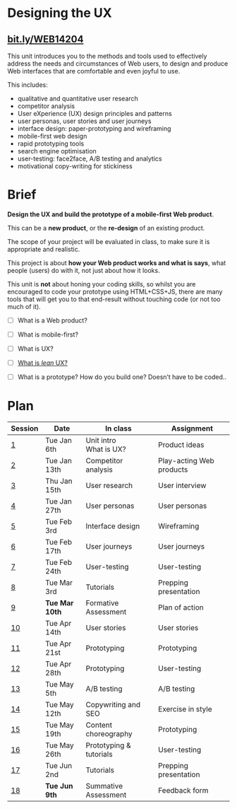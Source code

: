 # Designing the UX

## [bit.ly/WEB14204](http://bit.ly/WEB14204)

This unit introduces you to the methods and tools used to effectively address the needs and circumstances of Web users, to design and produce Web interfaces that are comfortable and even joyful to use.

This includes:

* qualitative and quantitative user research 
* competitor analysis
* User eXperience (UX) design principles and patterns
* user personas, user stories and user journeys
* interface design: paper-prototyping and wireframing
* mobile-first web design
* rapid prototyping tools
* search engine optimisation
* user-testing: face2face, A/B testing and analytics
* motivational copy-writing for stickiness

# Brief

**Design the UX and build the prototype of a mobile-first Web product**.

This can be a **new product**, or the **re-design** of an existing product. 

The scope of your project will be evaluated in class, to make sure it is appropriate and realistic.

This project is about **how your Web product works and what is says**, what people (users) do with it, not just about how it looks. 

This unit is **not** about honing your coding skills, so whilst you are encouraged to code your prototype using HTML+CSS+JS, there are many tools that will get you to that end-result without touching code (or not too much of it).

- [ ] What is a Web product?
- [ ] What is mobile-first?
- [ ] What is UX?
- [ ] [What is *lean* UX?](http://ux.stackexchange.com/questions/38845/what-is-lean-ux-and-where-can-i-learn-more-about-it)
- [ ] What is a prototype? How do you build one? Doesn’t have to be coded.. 


# Plan

Session	| Date			| In class				| Assignment
-------	| -------------	| --------------------	| ------------------------------
[1](https://github.com/RavensbourneWebMedia/WEB14204/blob/master/sessions/session-01.md)		| Tue Jan 6th 	| Unit intro <br>What is UX?  | Product ideas
[2](https://github.com/RavensbourneWebMedia/WEB14204/blob/master/sessions/session-02.md)		| Tue Jan 13th 	| Competitor analysis  | Play-acting Web products
[3](https://github.com/RavensbourneWebMedia/WEB14204/blob/master/sessions/session-03.md)		| Thu Jan 15th 	| User research | User interview
[4](https://github.com/RavensbourneWebMedia/WEB14204/blob/master/sessions/session-04.md)		| Tue Jan 27th 	| User personas | User personas
[5](https://github.com/RavensbourneWebMedia/WEB14204/blob/master/sessions/session-05.md)		| Tue Feb 3rd 	| Interface design  | Wireframing
[6](https://github.com/RavensbourneWebMedia/WEB14204/blob/master/sessions/session-06.md)		| Tue Feb 17th 	| User journeys	 | User journeys
[7](https://github.com/RavensbourneWebMedia/WEB14204/blob/master/sessions/session-07.md)		| Tue Feb 24th 	| User-testing  | User-testing
[8](https://github.com/RavensbourneWebMedia/WEB14204/blob/master/sessions/session-08.md)		| Tue Mar 3rd 	| Tutorials  | Prepping presentation
[9](https://github.com/RavensbourneWebMedia/WEB14204/blob/master/sessions/session-09.md)		| **Tue Mar 10th** 	| Formative Assessment  | Plan of action
[10](https://github.com/RavensbourneWebMedia/WEB14204/blob/master/sessions/session-10.md)		| Tue Apr 14th 	| User stories  | User stories
[11](https://github.com/RavensbourneWebMedia/WEB14204/blob/master/sessions/session-11.md)		| Tue Apr 21st 	| Prototyping  | Prototyping
[12](https://github.com/RavensbourneWebMedia/WEB14204/blob/master/sessions/session-12.md)		| Tue Apr 28th 	| Prototyping  | User-testing
[13](https://github.com/RavensbourneWebMedia/WEB14204/blob/master/sessions/session-13.md)		| Tue May 5th 	| A/B testing  | A/B testing
[14](https://github.com/RavensbourneWebMedia/WEB14204/blob/master/sessions/session-14.md)		| Tue May 12th 	| Copywriting and SEO  | Exercise in style
[15](https://github.com/RavensbourneWebMedia/WEB14204/blob/master/sessions/session-15.md)		| Tue May 19th 	| Content choreography  | Prototyping
[16](https://github.com/RavensbourneWebMedia/WEB14204/blob/master/sessions/session-16.md)		| Tue May 26th 	| Prototyping & tutorials  | User-testing
[17](https://github.com/RavensbourneWebMedia/WEB14204/blob/master/sessions/session-17.md)		| Tue Jun 2nd 	| Tutorials  | Prepping presentation
[18](https://github.com/RavensbourneWebMedia/WEB14204/blob/master/sessions/session-18.md)		| **Tue Jun 9th** 	| Summative Assessment  | Feedback form 








